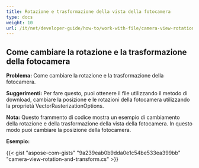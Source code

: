 ```yaml
---
title: Rotazione e trasformazione della vista della fotocamera
type: docs
weight: 10
url: /it/net/developer-guide/how-to/work-with-file/camera-view-rotation-and-transform/
---
```


## **Come cambiare la rotazione e la trasformazione della fotocamera**

**Problema:** Come cambiare la rotazione e la trasformazione della fotocamera.

**Suggerimenti:** Per fare questo, puoi ottenere il file utilizzando il metodo di download, cambiare la posizione e le rotazioni della fotocamera utilizzando la proprietà VectorRasterizationOptions.

**Nota:** Questo frammento di codice mostra un esempio di cambiamento della rotazione e della trasformazione della vista della fotocamera. In questo modo puoi cambiare la posizione della fotocamera.

**Esempio:**

{{< gist "aspose-com-gists" "9a239eab0b9dda0e1c54be533ea399bb" "camera-view-rotation-and-transform.cs" >}}
